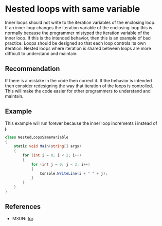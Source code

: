 # Nested loops with same variable
Inner loops should not write to the iteration variables of the enclosing loop. If an inner loop changes the iteration variable of the enclosing loop this is normally because the programmer mistyped the iteration variable of the inner loop. If this is the intended behavior, then this is an example of bad practice. Loops should be designed so that each loop controls its own iteration. Nested loops where iteration is shared between loops are more difficult to understand and maintain.


## Recommendation
If there is a mistake in the code then correct it. If the behavior is intended then consider redesigning the way that iteration of the loops is controlled. This will make the code easier for other programmers to understand and maintain.


## Example
This example will run forever because the inner loop increments i instead of j.


```csharp
class NestedLoopsSameVariable
{
    static void Main(string[] args)
    {
        for (int i = 0; i < 2; i++)
        {
            for (int j = 0; j < 2; i++)
            {
                Console.WriteLine(i + " " + j);
            }
        }
    }
}

```

## References
* MSDN: [for](http://msdn.microsoft.com/en-us/library/ch45axte.aspx).
